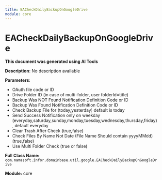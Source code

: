 ```yaml
---
title: EACheckDailyBackupOnGoogleDrive
module: core
---
```



<div class='entity-flows'>

# EACheckDailyBackupOnGoogleDrive

**This document was generated using AI Tools**

**Description:** No description available

**Parameters:**
- OAuth file code or ID
- Drive Folder ID (in case of multi-folder, user folderId=title)
- Backup Was NOT Found Notification Definition Code or ID
- Backup Was Found Notification Definition Code or ID
- Check Backup File for (today,yesterday) default is today
- Send Success Notification only on weekday (everyday,saturday,sunday,monday,tuesday,wednesday,thursday,friday), default everyday
- Clear Trash After Check (true,false)
- Check Files By Name Not Date (File Name Should contain yyyyMMdd)(true,false)
- Use Multi Folder Check (true or false)

**Full Class Name:** `com.namasoft.infor.domainbase.util.google.EACheckDailyBackupOnGoogleDrive`

**Module:** core


</div>

